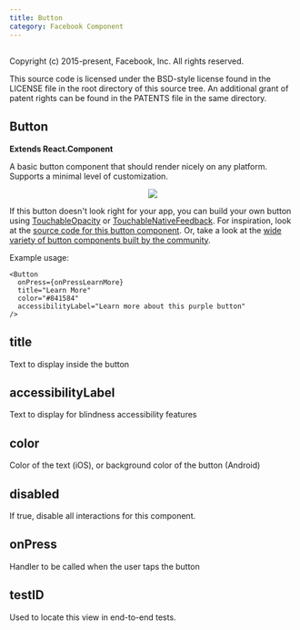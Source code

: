 ```yaml
---
title: Button
category: Facebook Component
---
```

<!-- Generated by documentation.js. Update this documentation by updating the source code. -->

## 

Copyright (c) 2015-present, Facebook, Inc.
All rights reserved.

This source code is licensed under the BSD-style license found in the
LICENSE file in the root directory of this source tree. An additional grant
of patent rights can be found in the PATENTS file in the same directory.

## Button

**Extends React.Component**

A basic button component that should render nicely on any platform. Supports
a minimal level of customization.

<center><img src="img/buttonExample.png"></img></center>

If this button doesn't look right for your app, you can build your own
button using [TouchableOpacity](docs/touchableopacity.html)
or [TouchableNativeFeedback](docs/touchablenativefeedback.html).
For inspiration, look at the [source code for this button component](https://github.com/facebook/react-native/blob/master/Libraries/Components/Button.js).
Or, take a look at the [wide variety of button components built by the community](https://js.coach/react-native?search=button).

Example usage:

    <Button
      onPress={onPressLearnMore}
      title="Learn More"
      color="#841584"
      accessibilityLabel="Learn more about this purple button"
    />

## title

Text to display inside the button

## accessibilityLabel

Text to display for blindness accessibility features

## color

Color of the text (iOS), or background color of the button (Android)

## disabled

If true, disable all interactions for this component.

## onPress

Handler to be called when the user taps the button

## testID

Used to locate this view in end-to-end tests.
